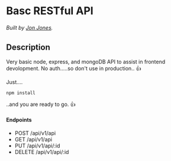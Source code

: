 # Basc RESTful API

###### Built by [Jon Jones](https://me-ai.github.io/).

## Description

Very basic node, express, and mongoDB API to assist in frontend devolopment.
No auth.....so don't use in production.. :thumbsup:

Just....

```
npm install
```

..and you are ready to go. :thumbsup:

#### Endpoints

- POST /api/v1/api
- GET /api/v1/api
- PUT /api/v1/api/:id
- DELETE /api/v1/api/:id
